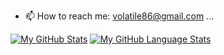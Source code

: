 - 📫 How to reach me: volatile86@gmail.com ...

[![My GitHub Stats](https://github-readme-stats.vercel.app/api/?username=volatile86&count_private=true&theme=tokyonight&showicons=true)]()
[![My GitHub Language Stats](https://github-readme-stats.vercel.app/api/top-langs/?username=volatile86&langs_count=5&theme=tokyonight)]()


<!---
Volatile86/Volatile86 is a ✨ special ✨ repository because its `README.md` (this file) appears on your GitHub profile.
You can click the Preview link to take a look at your changes.
--->


